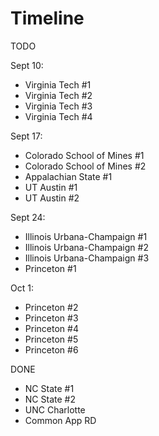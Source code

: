 # Timeline

TODO

Sept 10:
- Virginia Tech #1
- Virginia Tech #2
- Virginia Tech #3
- Virginia Tech #4

Sept 17:
- Colorado School of Mines #1
- Colorado School of Mines #2
- Appalachian State #1
- UT Austin #1
- UT Austin #2

Sept 24:
- Illinois Urbana-Champaign #1
- Illinois Urbana-Champaign #2
- Illinois Urbana-Champaign #3
- Princeton #1

Oct 1:
- Princeton #2
- Princeton #3
- Princeton #4
- Princeton #5
- Princeton #6

DONE
- NC State #1
- NC State #2
- UNC Charlotte
- Common App RD

